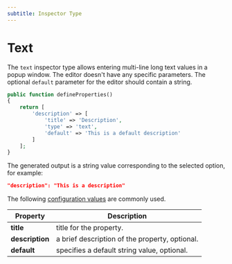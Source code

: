 ```yaml
---
subtitle: Inspector Type
---
```

# Text

The `text` inspector type allows entering multi-line long text values in a popup window. The editor doesn't have any specific parameters. The optional `default` parameter for the editor should contain a string.

```php
public function defineProperties()
{
    return [
        'description' => [
            'title' => 'Description',
            'type' => 'text',
            'default' => 'This is a default description'
        ]
    ];
}
```

The generated output is a string value corresponding to the selected option, for example:

```json
"description": "This is a description"
```

The following [configuration values](../inspector-types.md) are commonly used.

Property | Description
------------- | -------------
**title** | title for the property.
**description** | a brief description of the property, optional.
**default** | specifies a default string value, optional.
